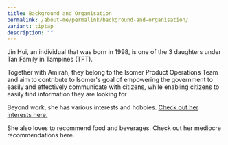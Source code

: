 ```yaml
---
title: Background and Organisation
permalink: /about-me/permalink/background-and-organisation/
variant: tiptap
description: ""
---
```

<p>Jin Hui, an individual that was born in 1998, is one of the 3 daughters
under Tan Family in Tampines (TFT).</p>
<p>Together with Amirah, they belong to the Isomer Product Operations Team
and aim to contribute to Isomer's goal of empowering the government to
easily and effectively communicate with citizens, while enabling citizens
to easily find information they are looking for</p>
<p>Beyond work, she has various interests and hobbies. <a href="" rel="noopener noreferrer nofollow" target="_blank">Check out her interests here.</a>
</p>
<p>She also loves to recommend food and beverages. Check out her mediocre
recommendations here.</p>
<p></p>
<p></p>
<p></p>